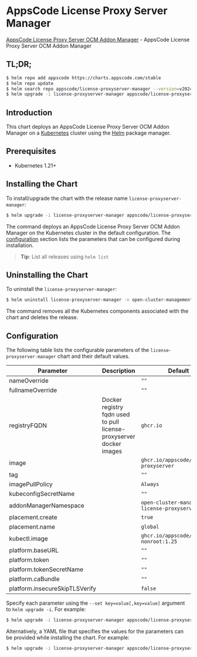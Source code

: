 # AppsCode License Proxy Server Manager

[AppsCode License Proxy Server OCM Addon Manager](https://github.com/appscode-cloud/license-proxyserver) - AppsCode License Proxy Server OCM Addon Manager

## TL;DR;

```bash
$ helm repo add appscode https://charts.appscode.com/stable
$ helm repo update
$ helm search repo appscode/license-proxyserver-manager --version=v2024.10.7
$ helm upgrade -i license-proxyserver-manager appscode/license-proxyserver-manager -n open-cluster-management-license-proxyserver --create-namespace --version=v2024.10.7
```

## Introduction

This chart deploys an AppsCode License Proxy Server OCM Addon Manager on a [Kubernetes](http://kubernetes.io) cluster using the [Helm](https://helm.sh) package manager.

## Prerequisites

- Kubernetes 1.21+

## Installing the Chart

To install/upgrade the chart with the release name `license-proxyserver-manager`:

```bash
$ helm upgrade -i license-proxyserver-manager appscode/license-proxyserver-manager -n open-cluster-management-license-proxyserver --create-namespace --version=v2024.10.7
```

The command deploys an AppsCode License Proxy Server OCM Addon Manager on the Kubernetes cluster in the default configuration. The [configuration](#configuration) section lists the parameters that can be configured during installation.

> **Tip**: List all releases using `helm list`

## Uninstalling the Chart

To uninstall the `license-proxyserver-manager`:

```bash
$ helm uninstall license-proxyserver-manager -n open-cluster-management-license-proxyserver
```

The command removes all the Kubernetes components associated with the chart and deletes the release.

## Configuration

The following table lists the configurable parameters of the `license-proxyserver-manager` chart and their default values.

|           Parameter            |                             Description                             |                         Default                          |
|--------------------------------|---------------------------------------------------------------------|----------------------------------------------------------|
| nameOverride                   |                                                                     | <code>""</code>                                          |
| fullnameOverride               |                                                                     | <code>""</code>                                          |
| registryFQDN                   | Docker registry fqdn used to pull license-proxyserver docker images | <code>ghcr.io</code>                                     |
| image                          |                                                                     | <code>ghcr.io/appscode/license-proxyserver</code>        |
| tag                            |                                                                     | <code>""</code>                                          |
| imagePullPolicy                |                                                                     | <code>Always</code>                                      |
| kubeconfigSecretName           |                                                                     | <code>""</code>                                          |
| addonManagerNamespace          |                                                                     | <code>open-cluster-management-license-proxyserver</code> |
| placement.create               |                                                                     | <code>true</code>                                        |
| placement.name                 |                                                                     | <code>global</code>                                      |
| kubectl.image                  |                                                                     | <code>ghcr.io/appscode/kubectl-nonroot:1.25</code>       |
| platform.baseURL               |                                                                     | <code>""</code>                                          |
| platform.token                 |                                                                     | <code>""</code>                                          |
| platform.tokenSecretName       |                                                                     | <code>""</code>                                          |
| platform.caBundle              |                                                                     | <code>""</code>                                          |
| platform.insecureSkipTLSVerify |                                                                     | <code>false</code>                                       |


Specify each parameter using the `--set key=value[,key=value]` argument to `helm upgrade -i`. For example:

```bash
$ helm upgrade -i license-proxyserver-manager appscode/license-proxyserver-manager -n open-cluster-management-license-proxyserver --create-namespace --version=v2024.10.7 --set registryFQDN=ghcr.io
```

Alternatively, a YAML file that specifies the values for the parameters can be provided while
installing the chart. For example:

```bash
$ helm upgrade -i license-proxyserver-manager appscode/license-proxyserver-manager -n open-cluster-management-license-proxyserver --create-namespace --version=v2024.10.7 --values values.yaml
```
